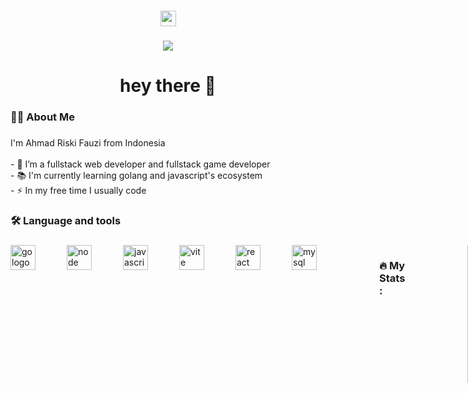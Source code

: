 <div align="center">
  <!-- <img height="150" src="https://camo.githubusercontent.com/62da68eb62b1e5f175f7d1f0191dd89a653d7908feb22d37d4a0ab07365d6791/68747470733a2f2f6d656469612e67697068792e636f6d2f6d656469612f4d3967624264396e6244724f5475314d71782f67697068792e676966"  /> -->
</div>

###

<div align="center">
  <!--<img src="https://img.shields.io/static/v1?message=LinkedIn&logo=linkedin&label=&color=0077B5&logoColor=white&labelColor=&style=for-the-badge" height="25" alt="linkedin logo"  />-->
  <img src="https://img.shields.io/static/v1?message=Youtube&logo=youtube&label=&color=FF0000&logoColor=white&labelColor=&style=for-the-badge" height="25" alt="youtube logo"  />
</div>

###

<div align="center">
  <img src="https://visitor-badge.laobi.icu/badge?page_id=maurodesouza.maurodesouza&"  />
</div>

###

<h1 align="center">hey there 👋</h1>

###

<h3 align="left">👩‍💻  About Me</h3>

###

<p align="left">I'm Ahmad Riski Fauzi from Indonesia<br><br>- 🔭 I’m a fullstack web developer and fullstack game developer<br>- 📚 I'm currently learning golang and javascript's ecosystem<br>- ⚡ In my free time I usually code</p>

###

<h3 align="left">🛠 Language and tools</h3>

###


<div align="left" style="
  display: flex;
  gap: 50px;
  ">
  <img src="https://cdn.jsdelivr.net/gh/devicons/devicon/icons/go/go-original-wordmark.svg" height="40" alt="go logo"  />

  
  <img src="https://cdn.jsdelivr.net/gh/devicons/devicon@latest/icons/nodejs/nodejs-original-wordmark.svg" height="40" alt="node logo"  />
          

  <img src="https://cdn.jsdelivr.net/gh/devicons/devicon@latest/icons/javascript/javascript-original.svg" height="40" alt="javascript logo"/>


  <img src="https://cdn.jsdelivr.net/gh/devicons/devicon@latest/icons/vitejs/vitejs-original.svg" height="40" alt="vite logo"/>






  <img src="https://cdn.jsdelivr.net/gh/devicons/devicon@latest/icons/vue/vue-original.svg" height="40" alt="react logo"/>
          

  
  <img src="https://cdn.jsdelivr.net/gh/devicons/devicon@latest/icons/mysql/mysql-original.svg" height="40" alt="mysql logo"/>



  
          
          

###

<h3 align="left">🔥   My Stats :</h3>

###

<div align="center">
  <img src="https://streak-stats.demolab.com?user=maurodesouza&locale=en&mode=daily&theme=dark&hide_border=false&border_radius=5&order=3" height="220" alt="streak graph"  />
</div>

###

